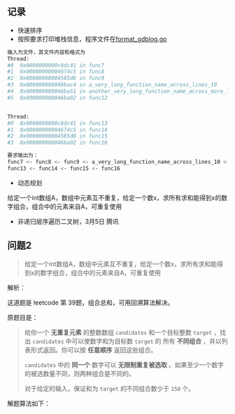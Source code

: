 ## 记录

- 快速排序
- 按照要求打印堆栈信息，程序文件在[format_gdblog.go](code/format_gdblog.go)

```bash
输入为文件，其文件内容和格式为
Thread:
#0  0x0000000000c8dc41 in func7
#1  0x00000000004674c5 in func8
#2  0x00000000004585d8 in func9
#3  0x000000000046bac4 in a_very_long_function_name_across_lines_10
#4  0x000000000046ba51 in another_very_long_function_name_across_more_lines_11
#5  0x000000000046ba02 in func12


Thread:
#0  0x0000000000c8dc41 in func13
#1  0x00000000004674c5 in func14
#2  0x00000000004585d8 in func15
#3  0x000000000046ba02 in func16

要求输出为：
func7 <- func8 <- func9 <- a_very_long_function_name_across_lines_10 <- another_very_long_function_name_across_more_lines_11 <- func12 
func13 <- func14 <- func15 <- func16
```

- 动态规划

给定一个int数组A，数组中元素互不重复，给定一个数x，求所有求和能得到x的数字组合，组合中的元素来自A，可重复使用 

- 非递归层序遍历二叉树，3月5日 腾讯



## 问题2 

> 给定一个int数组A，数组中元素互不重复，给定一个数x，求所有求和能得到x的数字组合，组合中的元素来自A，可重复使用

解析：

这道题是 leetcode 第 39题，组合总和，可用回溯算法解决。

原题目是：

> 给你一个 **无重复元素** 的整数数组 `candidates` 和一个目标整数 `target` ，找出 `candidates` 中可以使数字和为目标数 `target` 的 所有 **不同组合** ，并以列表形式返回。你可以按 **任意顺序** 返回这些组合。
>
> `candidates` 中的 **同一个** 数字可以 **无限制重复被选取** 。如果至少一个数字的被选数量不同，则两种组合是不同的。 
>
> 对于给定的输入，保证和为 `target` 的不同组合数少于 `150` 个。

解题算法如下：

```go
```


